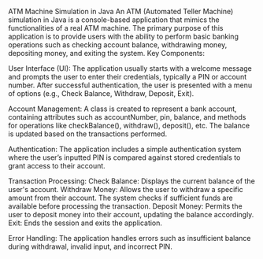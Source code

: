 ATM Machine Simulation in Java
An ATM (Automated Teller Machine) simulation in Java is a console-based application that mimics the functionalities of a real ATM machine. The primary purpose of this application is to provide users with the ability to perform basic banking operations such as checking account balance, withdrawing money, depositing money, and exiting the system.
Key Components:

User Interface (UI):
The application usually starts with a welcome message and prompts the user to enter their credentials, typically a PIN or account number.
After successful authentication, the user is presented with a menu of options (e.g., Check Balance, Withdraw, Deposit, Exit).

Account Management:
A class is created to represent a bank account, containing attributes such as accountNumber, pin, balance, and methods for operations like checkBalance(), withdraw(), deposit(), etc.
The balance is updated based on the transactions performed.

Authentication:
The application includes a simple authentication system where the user’s inputted PIN is compared against stored credentials to grant access to their account.

Transaction Processing:
Check Balance: Displays the current balance of the user's account.
Withdraw Money: Allows the user to withdraw a specific amount from their account. The system checks if sufficient funds are available before processing the transaction.
Deposit Money: Permits the user to deposit money into their account, updating the balance accordingly.
Exit: Ends the session and exits the application.

Error Handling:
The application handles errors such as insufficient balance during withdrawal, invalid input, and incorrect PIN.
